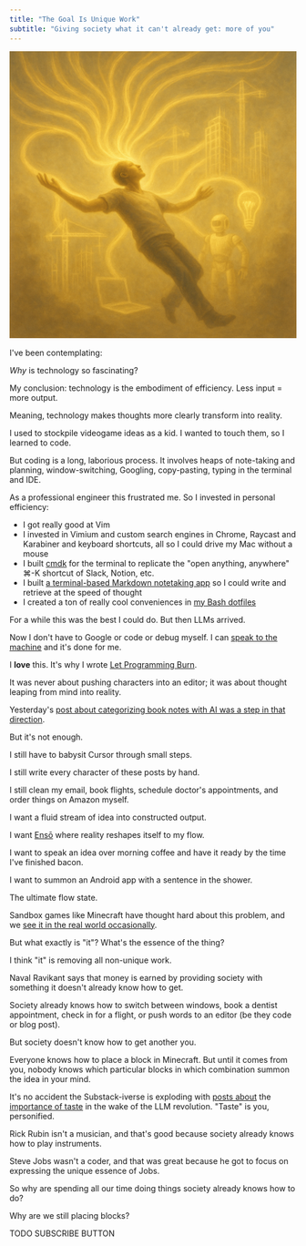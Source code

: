```yaml
---
title: "The Goal Is Unique Work"
subtitle: "Giving society what it can't already get: more of you"
---
```


<!------------------------- REFERENCE LINKS BLOCK ----------------------------------->
[TODO]: some-link
<!----------------------- END REFERENCE LINKS BLOCK --------------------------------->

![](./images/image.png)

I've been contemplating:

_Why_ is technology so fascinating?

My conclusion: technology is the embodiment of efficiency. Less input = more output. 

Meaning, technology makes thoughts more clearly transform into reality.

I used to stockpile videogame ideas as a kid. I wanted to touch them, so I learned to code.

But coding is a long, laborious process. It involves heaps of note-taking and planning, window-switching, Googling, copy-pasting, typing in the terminal and IDE.

As a professional engineer this frustrated me. So I invested in personal efficiency:

- I got really good at Vim
- I invested in Vimium and custom search engines in Chrome, Raycast and Karabiner and keyboard shortcuts, all so I could drive my Mac without a mouse
- I built [cmdk](https://github.com/mieubrisse/cmdk) for the terminal to replicate the "open anything, anywhere" ⌘-K shortcut of Slack, Notion, etc.
- I built [a terminal-based Markdown notetaking app](https://github.com/mieubrisse/cli-journal) so I could write and retrieve at the speed of thought
- I created a ton of really cool conveniences in [my Bash dotfiles](https://github.com/mieubrisse/dotfiles/blob/master/bash/bash_aliases)

For a while this was the best I could do. But then LLMs arrived.

Now I don't have to Google or code or debug myself. I can [speak to the machine](https://getharker.com/) and it's done for me.

I **love** this. It's why I wrote [Let Programming Burn](https://mieubrisse.substack.com/p/let-programming-burn).

It was never about pushing characters into an editor; it was about thought leaping from mind into reality.

Yesterday's [post about categorizing book notes with AI was a step in that direction](https://mieubrisse.substack.com/p/categorizing-book-notes-with-ai).

But it's not enough.

I still have to babysit Cursor through small steps. 

I still write every character of these posts by hand. 

I still clean my email, book flights, schedule doctor's appointments, and order things on Amazon myself.

I want a fluid stream of idea into constructed output.

I want [Ensō](https://enso.sonnet.io/) where reality reshapes itself to my flow.

I want to speak an idea over morning coffee and have it ready by the time I've finished bacon.

I want to summon an Android app with a sentence in the shower.

The ultimate flow state.

Sandbox games like Minecraft have thought hard about this problem, and we [see it in the real world occasionally](https://www.youtube.com/watch?v=PUv66718DII).

But what exactly is "it"? What's the essence of the thing?

I think "it" is removing all non-unique work.

Naval Ravikant says that money is earned by providing society with something it doesn't already know how to get.

Society already knows how to switch between windows, book a dentist appointment, check in for a flight, or push words to an editor (be they code or blog post).

But society doesn't know how to get another you.

Everyone knows how to place a block in Minecraft. But until it comes from you, nobody knows which particular blocks in which combination summon the idea in your mind.

It's no accident the Substack-iverse is exploding with [posts about](https://substack.com/home/post/p-161399572) the [importance of taste](https://signull.substack.com/p/wear-the-hat) in the wake of the LLM revolution. "Taste" is you, personified.

Rick Rubin isn't a musician, and that's good because society already knows how to play instruments.

Steve Jobs wasn't a coder, and that was great because he got to focus on expressing the unique essence of Jobs.

So why are spending all our time doing things society already knows how to do?

Why are we still placing blocks?

TODO SUBSCRIBE BUTTON

<!------------------ IG POST DESCRIPTION --------------------->
<!--
TODO

👉 Read the full article (link in bio)

#hashtag1 #hashtag2 #hashtag3
-->

<!-------------------- IG STORY TEXT ------------------------->
<!--
TODO
-->
